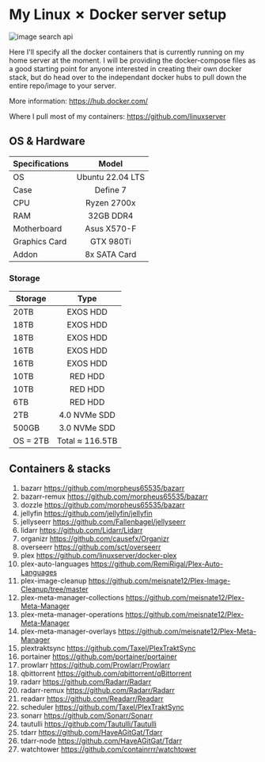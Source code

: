 # My Linux ✗ Docker server setup

![image search api](https://miro.medium.com/v2/resize:fit:1400/format:webp/1*Wu-YcRkS4CQUFQcY_rcdtw.png)

Here I'll specify all the docker containers that is currently running on my home server at the moment. I will be providing the docker-compose files as a good starting point for anyone interested in creating their own docker stack, but do head over to the independant docker hubs to pull down the entire repo/image to your server. 

More information: https://hub.docker.com/

Where I pull most of my containers: https://github.com/linuxserver

## OS & Hardware

| Specifications  |Model | 
| ------------- |:-------------:| 
| OS     | Ubuntu 22.04 LTS | 
| Case     | Define 7 | 
| CPU      | Ryzen 2700x | 
| RAM | 32GB DDR4 | 
| Motherboard | Asus X570-F | 
| Graphics Card | GTX 980Ti | 
| Addon | 8x SATA Card |  

### Storage

| Storage  | Type |
| ------------- |:-------------:|
| 20TB | EXOS HDD | 
| 18TB | EXOS HDD | 
| 18TB | EXOS HDD | 
| 16TB | EXOS HDD | 
| 16TB | EXOS HDD | 
| 10TB | RED HDD | 
| 10TB | RED HDD |  
| 6TB | RED HDD | 
| 2TB | 4.0 NVMe SDD | 
| 500GB | 3.0 NVMe SDD |
| OS = 2TB | Total ≈ 116.5TB |


## Containers & stacks
1. bazarr https://github.com/morpheus65535/bazarr
2. bazarr-remux https://github.com/morpheus65535/bazarr
3. dozzle https://github.com/morpheus65535/bazarr
4. jellyfin https://github.com/jellyfin/jellyfin
5. jellyseerr https://github.com/Fallenbagel/jellyseerr
6. lidarr https://github.com/Lidarr/Lidarr
7. organizr https://github.com/causefx/Organizr
8. overseerr https://github.com/sct/overseerr
9. plex https://github.com/linuxserver/docker-plex
10. plex-auto-languages https://github.com/RemiRigal/Plex-Auto-Languages
11. plex-image-cleanup https://github.com/meisnate12/Plex-Image-Cleanup/tree/master
12. plex-meta-manager-collections https://github.com/meisnate12/Plex-Meta-Manager
13. plex-meta-manager-operations https://github.com/meisnate12/Plex-Meta-Manager
14. plex-meta-manager-overlays https://github.com/meisnate12/Plex-Meta-Manager
15. plextraktsync https://github.com/Taxel/PlexTraktSync
16. portainer https://github.com/portainer/portainer
17. prowlarr https://github.com/Prowlarr/Prowlarr
18. qbittorrent https://github.com/qbittorrent/qBittorrent
19. radarr https://github.com/Radarr/Radarr
20. radarr-remux https://github.com/Radarr/Radarr
21. readarr https://github.com/Readarr/Readarr
22. scheduler https://github.com/Taxel/PlexTraktSync
23. sonarr https://github.com/Sonarr/Sonarr
24. tautulli https://github.com/Tautulli/Tautulli
25. tdarr https://github.com/HaveAGitGat/Tdarr
26. tdarr-node https://github.com/HaveAGitGat/Tdarr
27. watchtower https://github.com/containrrr/watchtower
